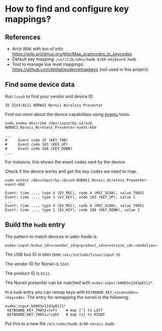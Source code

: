 # How to find and configure key mappings?

## References

* Arch Wiki with ton of info: https://wiki.archlinux.org/title/Map_scancodes_to_keycodes
* Default key mapping: `/usr/lib/udev/hwdb.d/60-keyboard.hwdb`
* Tool to manage low level mappings: https://github.com/philipl/evdevremapkeys (not used in this project)

## Find some device data

Run `lsusb` to find your vendor and device ID.

`ID 3243:0111 NORWII Norwii Wireless Presenter`

Find out more about the device capabilities using
[evemu](https://man.archlinux.org/man/evemu-describe.1) tools.

```
sudo evemu-describe /dev/input/by-id/usb-NORWII_Norwii_Wireless_Presenter-event-kbd
```
```
...
#     Event code 15 (KEY_TAB)
#     Event code 103 (KEY_UP)
#     Event code 108 (KEY_DOWN)
...
```
For instance, this shows the event codes sent by the device.

Check if the device works and get the key codes we need to map.
```
sudo evtest /dev/input/by-id/usb-NORWII_Norwii_Wireless_Presenter-event-kbd
```
```
Event: time ..., type 4 (EV_MSC), code 4 (MSC_SCAN), value 70052
Event: time ..., type 1 (EV_KEY), code 103 (KEY_UP), value 1
...
Event: time ..., type 4 (EV_MSC), code 4 (MSC_SCAN), value 70051
Event: time ..., type 1 (EV_KEY), code 108 (KEY_DOWN), value 1
```

## Build the `hwdb` entry

The pattern to match devices in udev hwdb is:
```
evdev:input:b<bus_id>v<vendor_id>p<product_id>e<version_id>-<modalias>
```
The USB bus ID is `0003` (see `/usr/include/linux/input.h`).

The vendor ID for Norwii is `3243`.

The product ID is `0111`.

The Norwii presenter can be matched with `evdev:input:b0003v3243p0111*`.

In a `hwdb` entry you can remap keys with `KEYBOARD_KEY_<scancode>=<keycode>`.
The entry for remapping the norwii is the following.
```
evdev:input:b0003v3243p0111*
 KEYBOARD_KEY_70052=left    # map [^] to LEFT
 KEYBOARD_KEY_70051=right   # map [v] to RIGHT
```

Put this to a new file `/etc/udev/hwdb.d/90-norwii.hwdb`.
